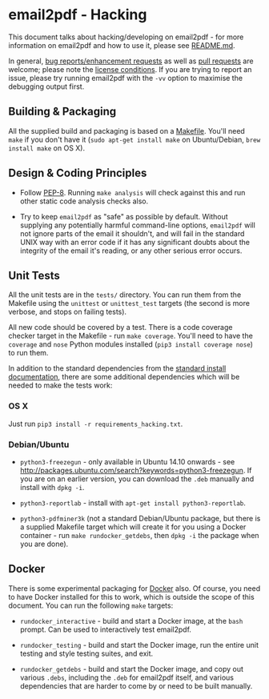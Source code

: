 # email2pdf - Hacking

This document talks about hacking/developing on email2pdf - for more
information on email2pdf and how to use it, please see
[README.md](https://github.com/andrewferrier/email2pdf/blob/master/README.md).

In general, [bug reports/enhancement
requests](https://github.com/andrewferrier/email2pdf/issues) as well as [pull
requests](https://github.com/andrewferrier/email2pdf/pulls) are welcome;
please note the [license
conditions](https://github.com/andrewferrier/email2pdf/blob/master/LICENSE.txt).
If you are trying to report an issue, please try running email2pdf with the
`-vv` option to maximise the debugging output first.

## Building & Packaging

All the supplied build and packaging is based on a
[Makefile](https://github.com/andrewferrier/email2pdf/blob/master/Makefile).
You'll need `make` if you don't have it (`sudo apt-get install make` on
Ubuntu/Debian, `brew install make` on OS X).

## Design & Coding Principles

* Follow [PEP-8](https://www.python.org/dev/peps/pep-0008/). Running `make
  analysis` will check against this and run other static code analysis checks
  also.

* Try to keep `email2pdf` as "safe" as possible by default. Without supplying
  any potentially harmful command-line options, `email2pdf` will not ignore
  parts of the email it shouldn't, and will fail in the standard UNIX way with
  an error code if it has any significant doubts about the integrity of the
  email it's reading, or any other serious error occurs.

## Unit Tests

All the unit tests are in the `tests/` directory. You can run them from the
Makefile using the `unittest` or `unittest_test` targets (the second is more
verbose, and stops on failing tests).

All new code should be covered by a test. There is a code coverage checker
target in the Makefile - run `make coverage`. You'll need to have the
`coverage` and `nose` Python modules installed (`pip3 install coverage nose`)
to run them.

In addition to the standard dependencies from the [standard install
documentation](https://github.com/andrewferrier/email2pdf/blob/master/README.md),
there are some additional dependencies which will be needed to make the tests
work:

### OS X

Just run `pip3 install -r requirements_hacking.txt`.

### Debian/Ubuntu

* `python3-freezegun` - only available in Ubuntu 14.10 onwards - see
  http://packages.ubuntu.com/search?keywords=python3-freezegun. If you are on
  an earlier version, you can download the `.deb` manually and install with
  `dpkg -i`.

* `python3-reportlab` - install with `apt-get install python3-reportlab`.

* `python3-pdfminer3k` (not a standard Debian/Ubuntu package, but there is a
  supplied Makefile target which will create it for you using a Docker
  container - run `make rundocker_getdebs`, then `dpkg -i` the package when
  you are done).

## Docker

There is some experimental packaging for [Docker](https://www.docker.com/)
also. Of course, you need to have Docker installed for this to work, which is
outside the scope of this document. You can run the following `make` targets:

* `rundocker_interactive` - build and start a Docker image, at the `bash`
  prompt. Can be used to interactively test email2pdf.

* `rundocker_testing` - build and start the Docker image, run the entire unit
  testing and style testing suites, and exit.

* `rundocker_getdebs` - build and start the Docker image, and copy out various
  `.debs`, including the `.deb` for email2pdf itself, and various dependencies
  that are harder to come by or need to be built manually.
